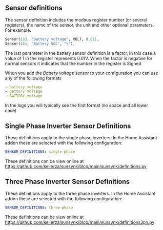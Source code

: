 ## Sensor definitions

The sensor definition includes the modbus register number (or several registers), the name of the sensor, the unit and other optional parameters. For example:

```python
Sensor(183, "Battery voltage", VOLT, 0.01),
Sensor(184, "Battery SOC", "%"),
```

The last parameter in the battery sensor definition is a factor, in this case a value of 1 in the register represents 0.01V. When the factor is negative for normal sensors it indicates that the number in the register is Signed

When you add the *Battery voltage* sensor to your configuration you can use any of the following formats

```yaml
- battery_voltage
- Battery Voltage
- BATTERY_voltage
```

In the logs you will typically see the first format (no space and all lower case)

## Single Phase Inverter Sensor Definitions

These definitions apply to the single phase inverters. In the Home Assistant addon these are selected with the following configuration:

```yaml
SENSOR_DEFINITIONS: single-phase
```

These definitions can be view online at <https://github.com/kellerza/sunsynk/blob/main/sunsynk/definitions.py>

## Three Phase Inverter Sensor Definitions

These definitions apply to the three phase inverters. In the Home Assistant addon these are selected with the following configuration:

```yaml
SENSOR_DEFINITIONS: three-phase
```

These definitions can be view online at <https://github.com/kellerza/sunsynk/blob/main/sunsynk/definitions3ph.py>
